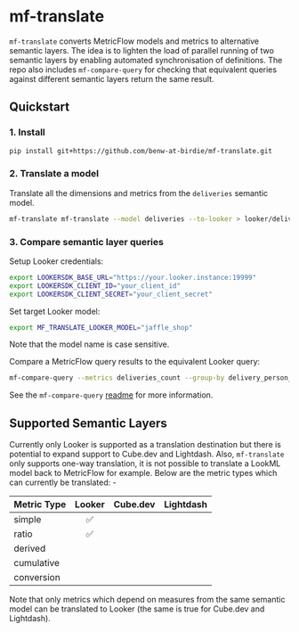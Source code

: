 # mf-translate

`mf-translate` converts MetricFlow models and metrics to alternative semantic layers. The idea is to lighten the load of parallel running of two semantic layers by enabling automated synchronisation of definitions. The repo also includes `mf-compare-query` for checking that equivalent queries against different semantic layers return the same result.

## Quickstart

### 1. Install
```sh
pip install git+https://github.com/benw-at-birdie/mf-translate.git
```

### 2. Translate a model
Translate all the dimensions and metrics from the `deliveries` semantic model.
```bash
mf-translate mf-translate --model deliveries --to-looker > looker/deliveries_base.view.lkml
```

### 3. Compare semantic layer queries
Setup Looker credentials:
```bash
export LOOKERSDK_BASE_URL="https://your.looker.instance:19999"
export LOOKERSDK_CLIENT_ID="your_client_id"
export LOOKERSDK_CLIENT_SECRET="your_client_secret"
```

Set target Looker model:
```bash
export MF_TRANSLATE_LOOKER_MODEL="jaffle_shop"
```
Note that the model name is case sensitive.

Compare a MetricFlow query results to the equivalent Looker query:
```bash
mf-compare-query --metrics deliveries_count --group-by delivery_person_id__full_name --to-looker
```
See the `mf-compare-query` [readme](mf_compare_query/README.md) for more information.

## Supported Semantic Layers
Currently only Looker is supported as a translation destination but there is potential to expand support to Cube.dev and Lightdash. Also, `mf-translate` only supports one-way translation, it is not possible to translate a LookML model back to MetricFlow for example. Below are the metric types which can currently be translated: -

| Metric Type | Looker | Cube.dev | Lightdash |
|-------------|:------:|:--------:|:---------:|
| simple      | ✅     |          |           |
| ratio       | ✅     |          |           |
| derived     |        |          |           |
| cumulative  |        |          |           |
| conversion  |        |          |           |

Note that only metrics which depend on measures from the same semantic model can be translated to Looker (the same is true for Cube.dev and Lightdash).

